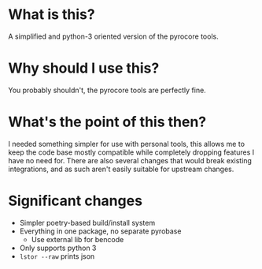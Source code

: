 # What is this?

A simplified and python-3 oriented version of the pyrocore tools.

# Why should I use this?

You probably shouldn't, the pyrocore tools are perfectly fine.

# What's the point of this then?

I needed something simpler for use with personal tools, this allows me to keep the code base mostly compatible while
completely dropping features I have no need for. There are also several changes that would break existing
integrations, and as such aren't easily suitable for upstream changes.

# Significant changes

- Simpler poetry-based build/install system
- Everything in one package, no separate pyrobase
  - Use external lib for bencode
- Only supports python 3
- `lstor --raw` prints json
